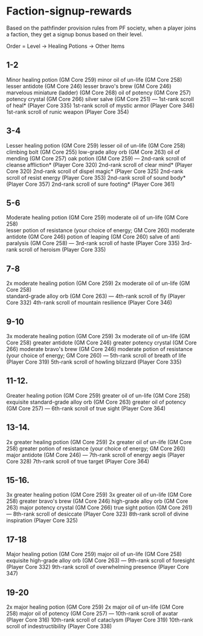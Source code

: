 # Faction-signup-rewards

Based on the pathfinder provision rules from PF society,
when a player joins a faction, they get a signup bonus based on their level.

Order = Level → Healing Potions → Other Items

## 1-2	
Minor healing potion (GM Core 259)
minor oil of un-life (GM Core 258)	
lesser antidote (GM Core 246)
lesser bravo's brew (GM Core 246)
marvelous miniature (ladder) (GM Core 268)
oil of potency (GM Core 257)
potency crystal (GM Core 266)
silver salve (GM Core 251)
―
1st-rank scroll of heal* (Player Core 335)
1st-rank scroll of mystic armor (Player Core 346)
1st-rank scroll of runic weapon (Player Core 354)

## 3-4	
Lesser healing potion (GM Core 259)
lesser oil of un-life (GM Core 258)	climbing bolt (GM Core 255)
low-grade alloy orb (GM Core 263)
oil of mending (GM Core 257)
oak potion (GM Core 259)
―
2nd-rank scroll of cleanse affliction* (Player Core 320)
2nd-rank scroll of clear mind* (Player Core 320)
2nd-rank scroll of dispel magic* (Player Core 325)
2nd-rank scroll of resist energy (Player Core 353)
2nd-rank scroll of sound body* (Player Core 357)
2nd-rank scroll of sure footing* (Player Core 361)

## 5-6	
Moderate healing potion (GM Core 259)
moderate oil of un-life (GM Core 258)	
lesser potion of resistance (your choice of energy; GM Core 260)
moderate antidote (GM Core 246)
potion of leaping (GM Core 260)
salve of anti paralysis (GM Core 258)
―
3rd-rank scroll of haste (Player Core 335)
3rd-rank scroll of heroism (Player Core 335)

## 7-8	
2x moderate healing potion (GM Core 259)
2x moderate oil of un-life (GM Core 258)	
standard-grade alloy orb (GM Core 263)
―
4th-rank scroll of fly (Player Core 332)
4th-rank scroll of mountain resilience (Player Core 346)

## 9-10	
3x moderate healing potion (GM Core 259)
3x moderate oil of un-life (GM Core 258)	greater antidote (GM Core 246)
greater potency crystal (GM Core 266)
moderate bravo's brew (GM Core 246)
moderate potion of resistance (your choice of energy; GM Core 260)
―
5th-rank scroll of breath of life (Player Core 319)
5th-rank scroll of howling blizzard (Player Core 335)

## 11-12.
Greater healing potion (GM Core 259)
greater oil of un-life (GM Core 258)
exquisite standard-grade alloy orb (GM Core 263)
greater oil of potency (GM Core 257)
―
6th-rank scroll of true sight (Player Core 364)

## 13-14.
2x greater healing potion (GM Core 259)
2x greater oil of un-life (GM Core 258)	greater potion of resistance (your choice of energy; GM Core 260)
major antidote (GM Core 246)
―
7th-rank scroll of energy aegis (Player Core 328)
7th-rank scroll of true target (Player Core 364)

## 15-16.
3x greater healing potion (GM Core 259)
3x greater oil of un-life (GM Core 258)	greater bravo's brew (GM Core 246)
high-grade alloy orb (GM Core 263)
major potency crystal (GM Core 266)
true sight potion (GM Core 261)
―
8th-rank scroll of desiccate (Player Core 323)
8th-rank scroll of divine inspiration (Player Core 325)

## 17-18
Major healing potion (GM Core 259)
major oil of un-life (GM Core 258)	
exquisite high-grade alloy orb (GM Core 263)
―
9th-rank scroll of foresight (Player Core 332)
9th-rank scroll of overwhelming presence (Player Core 347)

## 19-20
2x major healing potion (GM Core 259)
2x major oil of un-life (GM Core 258)
major oil of potency (GM Core 257)
―
10th-rank scroll of avatar (Player Core 316)
10th-rank scroll of cataclysm (Player Core 319)
10th-rank scroll of indestructibility (Player Core 338)
